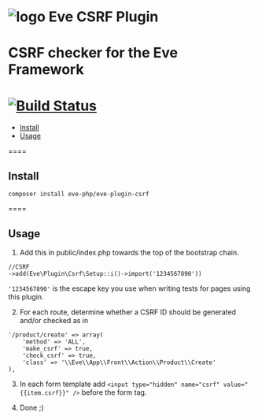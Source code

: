 ![logo](http://eden.openovate.com/assets/images/cloud-social.png) Eve CSRF Plugin
====
CSRF checker for the Eve Framework
====
[![Build Status](https://api.travis-ci.org/eve-php/eve-plugin-csrf.png)](https://travis-ci.org/eve-php/eve-plugin-csrf)
====

- [Install](#install)
- [Usage](#usage)

====

<a name="install"></a>
## Install

`composer install eve-php/eve-plugin-csrf`

====

<a name="usage"></a>
## Usage

1. Add this in public/index.php towards the top of the bootstrap chain.

```
//CSRF
->add(Eve\Plugin\Csrf\Setup::i()->import('1234567890'))
```

`'1234567890'` is the escape key you use when writing tests for pages using this plugin.

2. For each route, determine whether a CSRF ID should be generated and/or checked as in
 
```
'/product/create' => array(
	'method' => 'ALL',
	'make_csrf' => true,
	'check_csrf' => true,
	'class' => '\\Eve\\App\\Front\\Action\\Product\\Create'
),
``` 

3. In each form template add `<input type="hidden" name="csrf" value="{{item.csrf}}" />` before the form tag.

4. Done ;)